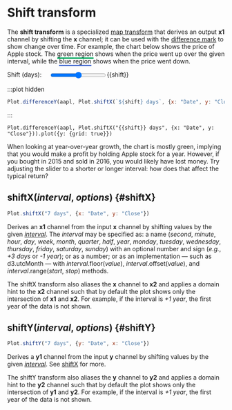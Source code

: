 <script setup>

import * as Plot from "@observablehq/plot";
import * as d3 from "d3";
import {ref, shallowRef, onMounted} from "vue";

const shift = ref(365);
const aapl = shallowRef([]);

onMounted(() => {
  d3.csv("../data/aapl.csv", d3.autoType).then((data) => (aapl.value = data));
});

</script>

# Shift transform <VersionBadge version="0.6.12" pr="1896" />

The **shift transform** is a specialized [map transform](./map.md) that derives an output **x1** channel by shifting the **x** channel; it can be used with the [difference mark](../marks/difference.md) to show change over time. For example, the chart below shows the price of Apple stock. The <span style="border-bottom: solid #01ab63 3px;">green region</span> shows when the price went up over the given interval, while the <span style="border-bottom: solid #4269d0 3px;">blue region</span> shows when the price went down.

<p>
  <label class="label-input" style="display: flex;">
    <span style="display: inline-block; width: 7em;">Shift (days):</span>
    <input type="range" v-model.number="shift" min="0" max="1000" step="1">
    <span style="font-variant-numeric: tabular-nums;">{{shift}}</span>
  </label>
</p>

:::plot hidden
```js
Plot.differenceY(aapl, Plot.shiftX(`${shift} days`, {x: "Date", y: "Close"})).plot({y: {grid: true}})
```
:::

```js-vue
Plot.differenceY(aapl, Plot.shiftX("{{shift}} days", {x: "Date", y: "Close"})).plot({y: {grid: true}})
```

When looking at year-over-year growth, the chart is mostly green, implying that you would make a profit by holding Apple stock for a year. However, if you bought in 2015 and sold in 2016, you would likely have lost money. Try adjusting the slider to a shorter or longer interval: how does that affect the typical return?

## shiftX(*interval*, *options*) {#shiftX}

```js
Plot.shiftX("7 days", {x: "Date", y: "Close"})
```

Derives an **x1** channel from the input **x** channel by shifting values by the given [*interval*](../features/intervals.md). The *interval* may be specified as: a name (*second*, *minute*, *hour*, *day*, *week*, *month*, *quarter*, *half*, *year*, *monday*, *tuesday*, *wednesday*, *thursday*, *friday*, *saturday*, *sunday*) with an optional number and sign (*e.g.*, *+3 days* or *-1 year*); or as a number; or as an implementation — such as d3.utcMonth — with *interval*.floor(*value*), *interval*.offset(*value*), and *interval*.range(*start*, *stop*) methods.

The shiftX transform also aliases the **x** channel to **x2** and applies a domain hint to the **x2** channel such that by default the plot shows only the intersection of **x1** and **x2**. For example, if the interval is *+1 year*, the first year of the data is not shown.

## shiftY(*interval*, *options*) <VersionBadge pr="1922" /> {#shiftY}

```js
Plot.shiftY("7 days", {y: "Date", x: "Close"})
```

Derives a **y1** channel from the input **y** channel by shifting values by the given [*interval*](../features/intervals.md). See [shiftX](#shiftX) for more.

The shiftY transform also aliases the **y** channel to **y2** and applies a domain hint to the **y2** channel such that by default the plot shows only the intersection of **y1** and **y2**. For example, if the interval is *+1 year*, the first year of the data is not shown.
